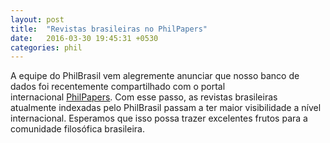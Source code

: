 ```yaml
---
layout: post
title:  "Revistas brasileiras no PhilPapers"
date:   2016-03-30 19:45:31 +0530
categories: phil
---
```

A equipe do PhilBrasil vem alegremente anunciar que nosso banco de dados foi recentemente compartilhado com o portal internacional <a title="PhilPapers" href="http://philpapers.org">PhilPapers</a>. Com esse passo, as revistas brasileiras atualmente indexadas pelo PhilBrasil passam a ter maior visibilidade a nível internacional. Esperamos que isso possa trazer excelentes frutos para a comunidade filosófica brasileira.